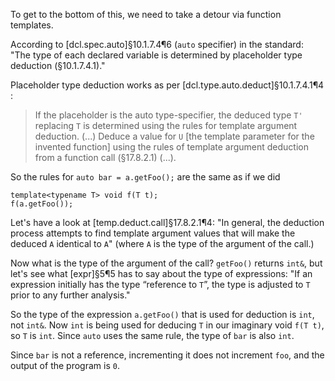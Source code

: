 To get to the bottom of this, we need to take a detour via function templates.

According to [dcl.spec.auto]§10.1.7.4¶6 (`auto` specifier) in the standard:
"The type of each declared variable is determined by placeholder type deduction (§10.1.7.4.1)."

Placeholder type deduction works as per [dcl.type.auto.deduct]§10.1.7.4.1¶4 :

> If the placeholder is the auto type-specifier, the deduced type `T'` replacing `T` is determined using the rules for template argument deduction. (...) Deduce a value for `U` [the template parameter for the invented function] using the rules of template argument deduction from a function call (§17.8.2.1) (...).

So the rules for `auto bar = a.getFoo();` are the same as if we did


    template<typename T> void f(T t);
    f(a.getFoo());


Let's have a look at [temp.deduct.call]§17.8.2.1¶4:
"In general, the deduction process attempts to find template argument values that will make the deduced `A` identical to `A`" (where `A` is the type of the argument of the call.)

Now what is the type of the argument of the call? `getFoo()` returns `int&`, but let's see what [expr]§5¶5 has to say about the type of expressions:
"If an expression initially has the type “reference to `T`”, the type is adjusted to `T` prior to any further analysis."

So the type of the expression `a.getFoo()` that is used for deduction is `int`, not `int&`. Now `int` is being used for deducing `T` in our imaginary void `f(T t)`, so `T` is `int`. Since `auto` uses the same rule, the type of `bar` is also `int`.

Since `bar` is not a reference, incrementing it does not increment `foo`, and the output of the program is `0`.
